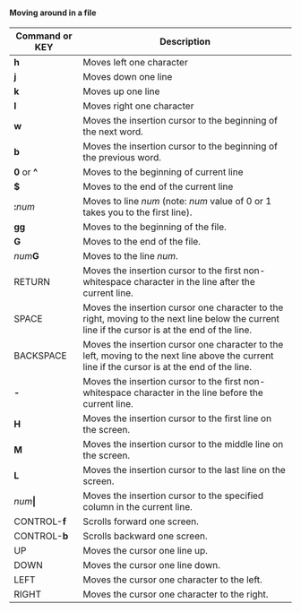 #### Moving around in a file

| Command or KEY | Description |
| - | - |
| **h** | Moves left one character |
| **j** | Moves down one line |
| **k** | Moves up one line |
| **l** | Moves right one character |
| **w** | Moves the insertion cursor to the beginning of the next word. |
| **b** | Moves the insertion cursor to the beginning of the previous word. |
| **0** or **^** | Moves to the beginning of current line |
| **$** | Moves to the end of the current line |
| **:**_num_ | Moves to line _num_ (note: _num_ value of 0 or 1 takes you to the first line). |
| **gg** | Moves to the beginning of the file. |
| **G** | Moves to the end of the file. |
| _num_**G** | Moves to the line _num_. |
| RETURN | Moves the insertion cursor to the first non-whitespace character in the line after the current line. |
| SPACE | Moves the insertion cursor one character to the right, moving to the next line below the current line if the cursor is at the end of the line. |
| BACKSPACE | Moves the insertion cursor one character to the left, moving to the next line above the current line if the cursor is at the end of the line. |
| **-** | Moves the insertion cursor to the first non-whitespace character in the line before the current line. |
| **H** | Moves the insertion cursor to the first line on the screen. |
| **M** | Moves the insertion cursor to the middle line on the screen. |
| **L** | Moves the insertion cursor to the last line on the screen. |
| _num_**\|** | Moves the insertion cursor to the specified column in the current line. |
| CONTROL-**f** | Scrolls forward one screen. |
| CONTROL-**b** | Scrolls backward one screen. |
| UP | Moves the cursor one line up. |
| DOWN | Moves the cursor one line down. |
| LEFT | Moves the cursor one character to the left. |
| RIGHT | Moves the cursor one character to the right. |

